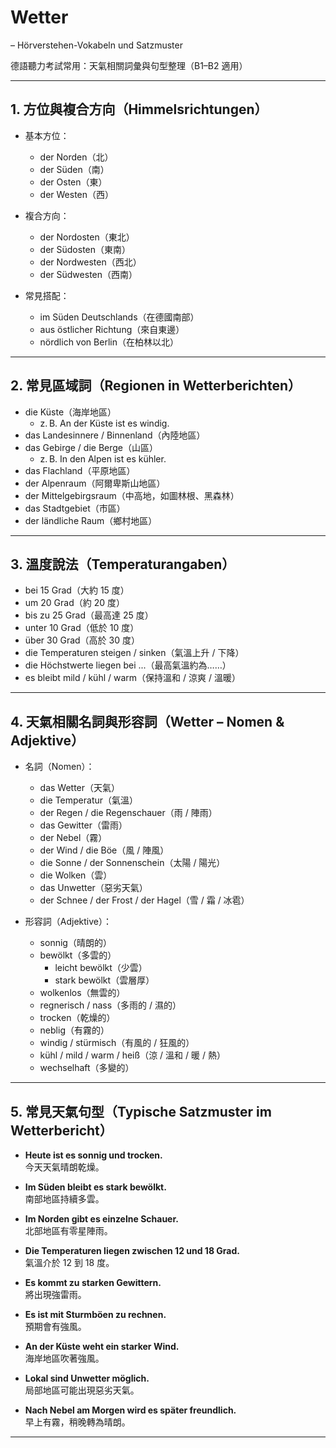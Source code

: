 # Wetter 

– Hörverstehen-Vokabeln und Satzmuster  

德語聽力考試常用：天氣相關詞彙與句型整理（B1–B2 適用）

---

## 1. 方位與複合方向（Himmelsrichtungen）

- 基本方位：
  - der Norden（北）
  - der Süden（南）
  - der Osten（東）
  - der Westen（西）

- 複合方向：
  - der Nordosten（東北）
  - der Südosten（東南）
  - der Nordwesten（西北）
  - der Südwesten（西南）

- 常見搭配：
  - im Süden Deutschlands（在德國南部）
  - aus östlicher Richtung（來自東邊）
  - nördlich von Berlin（在柏林以北）

---

## 2. 常見區域詞（Regionen in Wetterberichten）

- die Küste（海岸地區）
  - z. B. An der Küste ist es windig.
- das Landesinnere / Binnenland（內陸地區）
- das Gebirge / die Berge（山區）
  - z. B. In den Alpen ist es kühler.
- das Flachland（平原地區）
- der Alpenraum（阿爾卑斯山地區）
- der Mittelgebirgsraum（中高地，如圖林根、黑森林）
- das Stadtgebiet（市區）
- der ländliche Raum（鄉村地區）

---

## 3. 溫度說法（Temperaturangaben）

- bei 15 Grad（大約 15 度）
- um 20 Grad（約 20 度）
- bis zu 25 Grad（最高達 25 度）
- unter 10 Grad（低於 10 度）
- über 30 Grad（高於 30 度）
- die Temperaturen steigen / sinken（氣溫上升 / 下降）
- die Höchstwerte liegen bei ...（最高氣溫約為……）
- es bleibt mild / kühl / warm（保持溫和 / 涼爽 / 溫暖）

---

## 4. 天氣相關名詞與形容詞（Wetter – Nomen & Adjektive）

- 名詞（Nomen）：
  - das Wetter（天氣）
  - die Temperatur（氣溫）
  - der Regen / die Regenschauer（雨 / 陣雨）
  - das Gewitter（雷雨）
  - der Nebel（霧）
  - der Wind / die Böe（風 / 陣風）
  - die Sonne / der Sonnenschein（太陽 / 陽光）
  - die Wolken（雲）
  - das Unwetter（惡劣天氣）
  - der Schnee / der Frost / der Hagel（雪 / 霜 / 冰雹）

- 形容詞（Adjektive）：
  - sonnig（晴朗的）
  - bewölkt（多雲的）
    - leicht bewölkt（少雲）
    - stark bewölkt（雲層厚）
  - wolkenlos（無雲的）
  - regnerisch / nass（多雨的 / 濕的）
  - trocken（乾燥的）
  - neblig（有霧的）
  - windig / stürmisch（有風的 / 狂風的）
  - kühl / mild / warm / heiß（涼 / 溫和 / 暖 / 熱）
  - wechselhaft（多變的）

---

## 5. 常見天氣句型（Typische Satzmuster im Wetterbericht）

- **Heute ist es sonnig und trocken.**  
  今天天氣晴朗乾燥。

- **Im Süden bleibt es stark bewölkt.**  
  南部地區持續多雲。

- **Im Norden gibt es einzelne Schauer.**  
  北部地區有零星陣雨。

- **Die Temperaturen liegen zwischen 12 und 18 Grad.**  
  氣溫介於 12 到 18 度。

- **Es kommt zu starken Gewittern.**  
  將出現強雷雨。

- **Es ist mit Sturmböen zu rechnen.**  
  預期會有強風。

- **An der Küste weht ein starker Wind.**  
  海岸地區吹著強風。

- **Lokal sind Unwetter möglich.**  
  局部地區可能出現惡劣天氣。

- **Nach Nebel am Morgen wird es später freundlich.**  
  早上有霧，稍晚轉為晴朗。

---


